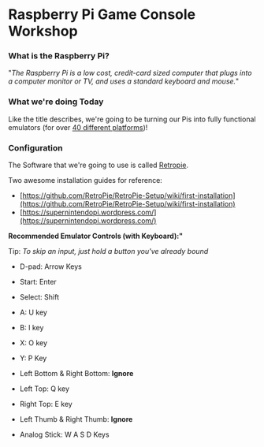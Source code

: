 # Raspberry Pi Game Console Workshop

### What is the Raspberry Pi?

"*The Raspberry Pi is a low cost, credit-card sized computer that plugs into a computer monitor or TV, and uses a standard keyboard and mouse.*"

### What we're doing Today
Like the title describes, we're going to be turning our Pis into fully functional emulators (for over [40 different platforms](https://github.com/RetroPie/RetroPie-Setup/blob/master/platforms.cfg))!

### Configuration
The Software that we're going to use is called [Retropie](https://github.com/RetroPie/RetroPie-Setup).

Two awesome installation guides for reference:

- [https://github.com/RetroPie/RetroPie-Setup/wiki/first-installation](https://github.com/RetroPie/RetroPie-Setup/wiki/first-installation)
- [https://supernintendopi.wordpress.com/](https://supernintendopi.wordpress.com/)


**Recommended Emulator Controls (with Keyboard):"**

Tip: *To skip an input, just hold a button you've already bound*

- D-pad: Arrow Keys

- Start: Enter

- Select: Shift

- A: U key

- B: I key

- X: O key

- Y: P Key

- Left Bottom & Right Bottom: **Ignore**

- Left Top: Q key

- Right Top: E key

- Left Thumb & Right Thumb: **Ignore**

- Analog Stick: W A S D Keys
